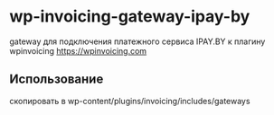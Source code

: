 # wp-invoicing-gateway-ipay-by
gateway для подключения платежного сервиса IPAY.BY к плагину wpinvoicing
<https://wpinvoicing.com>

## Использование
скопировать в wp-content/plugins/invoicing/includes/gateways
